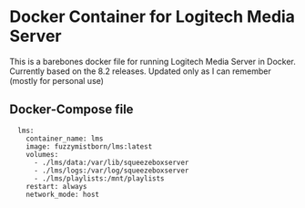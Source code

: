 # Docker Container for Logitech Media Server
This is a barebones docker file for running Logitech Media Server in Docker.  Currently based on the 8.2 releases.  Updated only as I can remember (mostly for personal use)

## Docker-Compose file
```
  lms:
    container_name: lms
    image: fuzzymistborn/lms:latest
    volumes:
      - ./lms/data:/var/lib/squeezeboxserver
      - ./lms/logs:/var/log/squeezeboxserver
      - ./lms/playlists:/mnt/playlists
    restart: always
    network_mode: host
```

